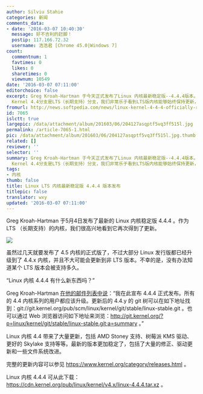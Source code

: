 ```yaml
---
author: Silviu Stahie
categories: 新闻
comments_data:
- date: '2016-03-07 10:40:30'
  message: 好不吉利的赶脚！
  postip: 117.166.72.32
  username: 浩浩君 [Chrome 45.0|Windows 7]
count:
  commentnum: 1
  favtimes: 0
  likes: 0
  sharetimes: 0
  viewnum: 10549
date: '2016-03-07 07:11:00'
editorchoice: false
excerpt: Greg Kroah-Hartman 于今天正式发布了Linux 内核最新稳定版--4.4.4版本。尽管官方网站并未更新关于该版本的更新日志，但Linux
  Kernel 4.4分支是LTS（长期支持）分支，我们非常乐于看到LTS版内核能够始终保持更新，并变得更加先进。
fromurl: http://news.softpedia.com/news/linux-kernel-4-4-4-officially-released-501338.shtml
id: 7065
islctt: true
largepic: /data/attachment/album/201603/06/204127asqptf5vq3ff515l.jpg
permalink: /article-7065-1.html
pic: /data/attachment/album/201603/06/204127asqptf5vq3ff515l.jpg.thumb.jpg
related: []
reviewer: ''
selector: ''
summary: Greg Kroah-Hartman 于今天正式发布了Linux 内核最新稳定版--4.4.4版本。尽管官方网站并未更新关于该版本的更新日志，但Linux
  Kernel 4.4分支是LTS（长期支持）分支，我们非常乐于看到LTS版内核能够始终保持更新，并变得更加先进。
tags:
- 内核
thumb: false
title: Linux LTS 内核最新稳定版 4.4.4 版本发布
titlepic: false
translator: wxy
updated: '2016-03-07 07:11:00'
---
```


Greg Kroah-Hartman 于5月4日发布了最新的 Linux 内核稳定版 4.4.4 。作为 LTS （长期支持）的内核，我们很高兴地看到它再次得到了更新。


![](/data/attachment/album/201603/06/204127asqptf5vq3ff515l.jpg)


虽然过几天就要发布了 4.5 内核的正式版了，不过大部分 Linux 发行版都已经升级到了 4.4.x 内核，并且不大可能会更新到非 LTS 版本。不幸的是，没有办法知道某个 LTS 版本会被支持多久。


“Linux 内核 4.4.4 有什么新东西吗？”


Greg Kroah-Hartman [在他的邮件列表中说](http://lkml.iu.edu/hypermail/linux/kernel/1603.0/03483.html)：“我在此宣布 4.4.4 正式发布。所有的 4.4 内核系列的用户都应该升级。更新后的 4.4.y 的 git 树可以在如下地址找到：git://git.kernel.org/pub/scm/linux/kernel/git/stable/linux-stable.git 。也可以通过 Web 浏览器访问如下地址来浏览：<http://git.kernel.org/?p=linux/kernel/git/stable/linux-stable.git;a=summary> 。”


Linux 内核 4.4 带来了大量更新，包括 AMD Stoney 支持、树莓派 KMS 驱动、更好的 Skylake 支持等等。最新的版本更加稳定了，包括了大量的修正、驱动更新和一些文件系统改进。


完整的更新内容可以参见 <https://www.kernel.org/category/releases.html> 。


Linux 内核 4.4.4 可从此下载： <https://cdn.kernel.org/pub/linux/kernel/v4.x/linux-4.4.4.tar.xz> 。